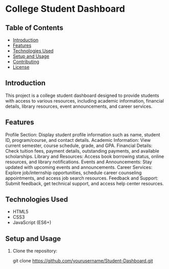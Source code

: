 # College Student Dashboard

## Table of Contents

- [Introduction](#introduction)
- [Features](#features)
- [Technologies Used](#technologies-used)
- [Setup and Usage](#setup-and-usage)
- [Contributing](#contributing)
- [License](#license)

## Introduction

This project is a college student dashboard designed to provide students with access to various resources, including academic information, financial details, library resources, event announcements, and career services.

## Features

  Profile Section: Display student profile information such as name, student ID, program/course, and contact details.
  Academic Information: View current semester, course schedule, grade, and GPA.
  Financial Details: Check tuition fees, payment details, outstanding payments, and available scholarships.
  Library and Resources: Access book borrowing status, online resources, and library notifications.
  Events and Announcements: Stay updated with upcoming events and announcements.
  Career Services: Explore job/internship opportunities, schedule career counseling appointments, and access job search resources.
  Feedback and Support: Submit feedback, get technical support, and access help center resources.

## Technologies Used

- HTML5
- CSS3
- JavaScript (ES6+)

## Setup and Usage

1. Clone the repository:

   git clone https://github.com/yourusername/Student-Dashboard.git



